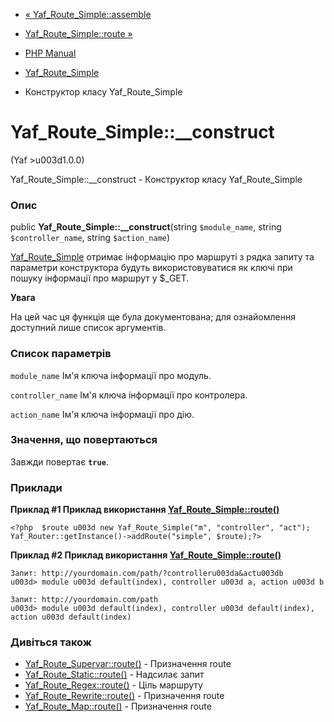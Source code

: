 - [« Yaf_Route_Simple::assemble](yaf-route-simple.assemble.md)
- [Yaf_Route_Simple::route »](yaf-route-simple.route.md)

- [PHP Manual](index.md)
- [Yaf_Route_Simple](class.yaf-route-simple.md)
- Конструктор класу Yaf_Route_Simple

# Yaf_Route_Simple::\_\_construct

(Yaf \>u003d1.0.0)

Yaf_Route_Simple::\_\_construct - Конструктор класу Yaf_Route_Simple

### Опис

public **Yaf_Route_Simple::\_\_construct**(string `$module_name`, string
`$controller_name`, string `$action_name`)

[Yaf_Route_Simple](class.yaf-route-simple.md) отримає інформацію про
маршруті з рядка запиту та параметри конструктора будуть використовуватися
як ключі при пошуку інформації про маршрут у $\_GET.

**Увага**

На цей час ця функція ще була документована; для
ознайомлення доступний лише список аргументів.

### Список параметрів

`module_name`
Ім'я ключа інформації про модуль.

`controller_name`
Ім'я ключа інформації про контролера.

`action_name`
Ім'я ключа інформації про дію.

### Значення, що повертаються

Завжди повертає **`true`**.

### Приклади

**Приклад #1 Приклад використання
[Yaf_Route_Simple::route()](yaf-route-simple.route.md)**

` <?php  $route u003d new Yaf_Route_Simple("m", "controller", "act"); Yaf_Router::getInstance()->addRoute("simple", $route);?> `

**Приклад #2 Приклад використання
[Yaf_Route_Simple::route()](yaf-route-simple.route.md)**

``` bashcode
Запит: http://yourdomain.com/path/?controlleru003da&actu003db
u003d> module u003d default(index), controller u003d a, action u003d b

Запит: http://yourdomain.com/path
u003d> module u003d default(index), controller u003d default(index), action u003d default(index)
````

### Дивіться також

- [Yaf_Route_Supervar::route()](yaf-route-supervar.route.md) -
Призначення route
- [Yaf_Route_Static::route()](yaf-route-static.route.md) -
Надсилає запит
- [Yaf_Route_Regex::route()](yaf-route-regex.route.md) - Ціль
маршруту
- [Yaf_Route_Rewrite::route()](yaf-route-rewrite.route.md) -
Призначення route
- [Yaf_Route_Map::route()](yaf-route-map.route.md) - Призначення
route
